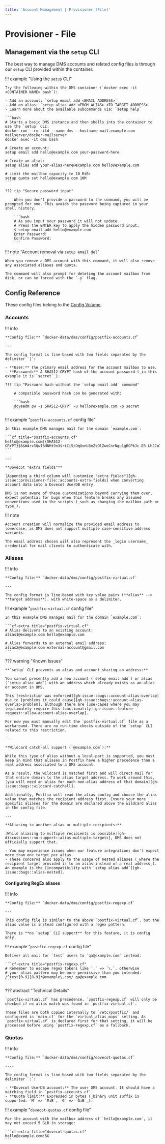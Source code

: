 ```yaml
---
title: 'Account Management | Provisioner (File)'
---
```


# Provisioner - File

## Management via the `setup` CLI

The best way to manage DMS accounts and related config files is through our `setup` CLI provided within the container.

!!! example "Using the `setup` CLI"

    Try the following within the DMS container (`docker exec -it <CONTAINER NAME> bash`):

    - Add an account: `setup email add <EMAIL ADDRESS>`
    - Add an alias: `setup alias add <FROM ALIAS> <TO TARGET ADDRESS>`
    - Learn more about the available subcommands via: `setup help`

    ```bash
    # Starts a basic DMS instance and then shells into the container to use the `setup` CLI:
    docker run --rm -itd --name dms --hostname mail.example.com mailserver/docker-mailserver
    docker exec -it dms bash

    # Create an account:
    setup email add hello@example.com your-password-here

    # Create an alias:
    setup alias add your-alias-here@example.com hello@example.com

    # Limit the mailbox capacity to 10 MiB:
    setup quota set hello@example.com 10M
    ```

    ??? tip "Secure password input"

        When you don't provide a password to the command, you will be prompted for one. This avoids the password being captured in your shell history.

        ```bash
        # As you input your password it will not update.
        # Press the ENTER key to apply the hidden password input.
        $ setup email add hello@example.com
        Enter Password:
        Confirm Password:
        ```

!!! note "Account removal via `setup email del`"

    When you remove a DMS account with this command, it will also remove any associated aliases and quota.

    The command will also prompt for deleting the account mailbox from disk, or can be forced with the `-y` flag.

## Config Reference

These config files belong to the [Config Volume][docs::volumes::config].

### Accounts

!!! info

    **Config file:** `docker-data/dms/config/postfix-accounts.cf`

    ---

    The config format is line-based with two fields separated by the delimiter `|`:

    - **User:** The primary email address for the account mailbox to use.
    - **Password:** A SHA512-CRYPT hash of the account password (_in this example it is `secret`_).

    ??? tip "Password hash without the `setup email add` command"

        A compatible password hash can be generated with:

        ```bash
        doveadm pw -s SHA512-CRYPT -u hello@example.com -p secret
        ```

!!! example "`postfix-accounts.cf` config file"

    In this example DMS manages mail for the domain `example.com`:

    ```cf title="postfix-accounts.cf"
    hello@example.com|{SHA512-CRYPT}$6$W4rxRQwI6HNMt9n3$riCi5/OqUxnU8eZsOlZwoCnrNgu1gBGPkJc.ER.LhJCu7sOg9i1kBrRIistlBIp938GdBgMlYuoXYUU5A4Qiv0
    ```

    ---

    **Dovecot "extra fields"**

    [Appending a third column will customize "extra fields"][gh-issue::provisioner-file::accounts-extra-fields] when converting account data into a Dovecot UserDB entry.

    DMS is not aware of these customizations beyond carrying them over, expect potential for bugs when this feature breaks any assumed conventions used in the scripts (_such as changing the mailbox path or type_).

!!! note

    Account creation will normalize the provided email address to lowercase, as DMS does not support multiple case-sensitive address variants.

    The email address chosen will also represent the _login username_ credential for mail clients to authenticate with.

### Aliases

!!! info

    **Config file:** `docker-data/dms/config/postfix-virtual.cf`

    ---

    The config format is line-based with key value pairs (**alias** --> **target address**), with white-space as a delimiter.

!!! example "`postfix-virtual.cf` config file"

    In this example DMS manages mail for the domain `example.com`:

    ```cf-extra title="postfix-virtual.cf"
    # Alias delivers to an existing account:
    alias1@example.com hello@example.com

    # Alias forwards to an external email address:
    alias2@example.com external-account@gmail.com
    ```

??? warning "Known Issues"

    **`setup` CLI prevents an alias and account sharing an address:**

    You cannot presently add a new account (`setup email add`) or alias (`setup alias add`) with an address which already exists as an alias or account in DMS.

    This [restriction was enforced][gh-issue::bugs::account-alias-overlap] due to [problems it could cause][gh-issue::bugs::account-alias-overlap-problem], although there are [use-cases where you may legitimately require this functionality][gh-issue::feature-request::allow-account-alias-overlap].

    For now you must manually edit the `postfix-virtual.cf` file as a workaround. There are no run-time checks outside of the `setup` CLI related to this restriction.

    ---

    **Wildcard catch-all support (`@example.com`):**

    While this type of alias without a local-part is supported, you must keep in mind that aliases in Postfix have a higher precedence than a real address associated to a DMS account.

    As a result, the wildcard is matched first and will direct mail for that entire domain to the alias target address. To work around this, [you will need an alias for each non-alias address of that domain][gh-issue::bugs::wildcard-catchall].

    Additionally, Postfix will read the alias config and choose the alias value that matches the recipient address first. Ensure your more specific aliases for the domain are declared above the wildcard alias in the config file.

    ---

    **Aliasing to another alias or multiple recipients:**

    [While aliasing to multiple recipients is possible][gh-discussions::no-support::alias-multiple-targets], DMS does not officially support that.

    - You may experience issues when our feature integrations don't expect more than one target per alias.
    - These concerns also apply to the usage of nested aliases (_where the recipient target provided is to an alias instead of a real address_). An example is the [incompatibility with `setup alias add`][gh-issue::bugs::alias-nested].

#### Configuring RegEx aliases

!!! info

    **Config file:** `docker-data/dms/config/postfix-regexp.cf`

    ---

    This config file is similar to the above `postfix-virtual.cf`, but the alias value is instead configured with a regex pattern.

    There is **no `setup` CLI support** for this feature, it is config only.

!!! example "`postfix-regexp.cf` config file"

    Deliver all mail for `test` users to `qa@example.com` instead:

    ```cf-extra title="postfix-regexp.cf"
    # Remember to escape regex tokens like `.` => `\.`, otherwise
    # your alias pattern may be more permissive than you intended:
    /^test[0-9][0-9]*@example\.com/ qa@example.com
    ```

??? abstract "Technical Details"

    `postfix-virtual.cf` has precedence, `postfix-regexp.cf` will only be checked if no alias match was found in `postfix-virtual.cf`.

    These files are both copied internally to `/etc/postfix/` and configured in `main.cf` for the `virtual_alias_maps` setting. As `postfix-virtual.cf` is declared first for that setting, it will be processed before using `postfix-regexp.cf` as a fallback.

### Quotas

!!! info

    **Config file:** `docker-data/dms/config/dovecot-quotas.cf`

    ----

    The config format is line-based with two fields separated by the delimiter `:`:

    - **Dovecot UserDB account:** The user DMS account. It should have a matching field in `postfix-accounts.cf`.
    - **Quota limit:** Expressed in bytes (_binary unit suffix is supported: `M` => `MiB`, `G` => `GiB`_).

!!! example "`dovecot-quotas.cf` config file"

    For the account with the mailbox address of `hello@example.com`, it may not exceed 5 GiB in storage:

    ```cf-extra title="dovecot-quotas.cf"
    hello@example.com:5G
    ```

[docs::volumes::config]: ../../advanced/optional-config.md#volumes-config
[gh-issue::provisioner-file::accounts-extra-fields]: https://github.com/docker-mailserver/docker-mailserver/issues/4117
[gh-issue::feature-request::allow-account-alias-overlap]: https://github.com/docker-mailserver/docker-mailserver/issues/3528
[gh-issue::bugs::account-alias-overlap-problem]: https://github.com/docker-mailserver/docker-mailserver/issues/3350#issuecomment-1550528898
[gh-issue::bugs::account-alias-overlap]: https://github.com/docker-mailserver/docker-mailserver/issues/3022#issuecomment-1807816689
[gh-issue::bugs::wildcard-catchall]: https://github.com/docker-mailserver/docker-mailserver/issues/3022#issuecomment-1610452561
[gh-issue::bugs::alias-nested]: https://github.com/docker-mailserver/docker-mailserver/issues/3622#issuecomment-1794504849
[gh-discussions::no-support::alias-multiple-targets]: https://github.com/orgs/docker-mailserver/discussions/3805#discussioncomment-8215417
